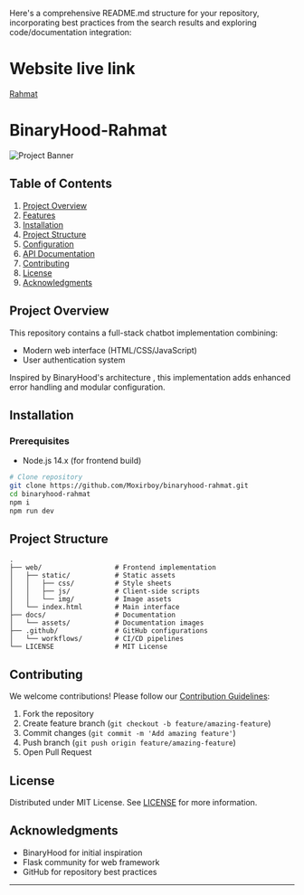 Here's a comprehensive README.md structure for your repository, incorporating best practices from the search results and exploring code/documentation integration:


# Website live link 

[Rahmat](https://binaryhood-rahmat.vercel.app/)



# BinaryHood-Rahmat 

![Project Banner](docs/assets/banner.png) <!-- Add relevant image path -->


## Table of Contents
1. [Project Overview](#project-overview)
2. [Features](#features)
3. [Installation](#installation)
4. [Project Structure](#project-structure)
5. [Configuration](#configuration)
6. [API Documentation](#api-documentation)
7. [Contributing](#contributing)
8. [License](#license)
9. [Acknowledgments](#acknowledgments)

## Project Overview
This repository contains a full-stack chatbot implementation combining:
- Modern web interface (HTML/CSS/JavaScript)
- User authentication system

Inspired by BinaryHood's architecture , this implementation adds enhanced error handling and modular configuration.

## Installation
### Prerequisites
- Node.js 14.x (for frontend build)

```bash
# Clone repository
git clone https://github.com/Moxirboy/binaryhood-rahmat.git
cd binaryhood-rahmat
npm i
npm run dev
```

## Project Structure
```
.
├── web/                  # Frontend implementation
│   ├── static/           # Static assets
│   │   ├── css/          # Style sheets
│   │   ├── js/           # Client-side scripts
│   │   └── img/          # Image assets
│   └── index.html        # Main interface
├── docs/                 # Documentation
│   └── assets/           # Documentation images
├── .github/              # GitHub configurations
│   └── workflows/        # CI/CD pipelines
└── LICENSE               # MIT License
```


## Contributing
We welcome contributions! Please follow our [Contribution Guidelines](.github/CONTRIBUTING.md):
1. Fork the repository
2. Create feature branch (`git checkout -b feature/amazing-feature`)
3. Commit changes (`git commit -m 'Add amazing feature'`)
4. Push branch (`git push origin feature/amazing-feature`)
5. Open Pull Request

## License
Distributed under MIT License. See [LICENSE](LICENSE) for more information.

## Acknowledgments
- BinaryHood for initial inspiration 
- Flask community for web framework
- GitHub for repository best practices 

---
